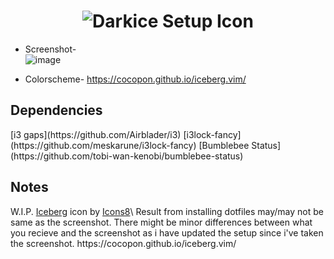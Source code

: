 
<h1 align = center> <img src=https://user-images.githubusercontent.com/72494265/145991037-95d236fa-9d81-4b2e-97e2-642eef091355.png alt="Darkice Setup Icon"> </h1>

- Screenshot- \
![image](https://user-images.githubusercontent.com/72494265/145991529-77a81317-6501-4714-a151-d8e7b33823ca.png)

- Colorscheme- https://cocopon.github.io/iceberg.vim/

<h2>Dependencies</h2>
[i3 gaps](https://github.com/Airblader/i3)
[i3lock-fancy](https://github.com/meskarune/i3lock-fancy)
[Bumblebee Status](https://github.com/tobi-wan-kenobi/bumblebee-status)

<h2>Notes</h2>
W.I.P.
<a target="_blank" href="https://icons8.com/icon/5gG6u0nUdoLI/iceberg">Iceberg</a> icon by <a target="_blank" href="https://icons8.com">Icons8</a>\
Result from installing dotfiles may/may not be same as the screenshot. There might be minor differences between what you recieve and the screenshot as i have updated the setup since i've taken the screenshot.
https://cocopon.github.io/iceberg.vim/
